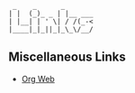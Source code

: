 ```text
 _    _      _
| |  (_)_ _ | |__ ___
| |__| | ' \| / /(_-<
|____|_|_||_|_\_\/__/
```

## Miscellaneous Links

- [Org Web](https://org-web.org)
